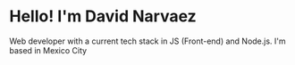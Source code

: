 # Hello! I'm David Narvaez

Web developer with a current tech stack in JS (Front-end) and Node.js.
I'm based in Mexico City
